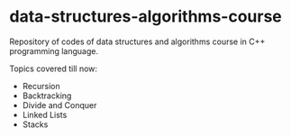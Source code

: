 # data-structures-algorithms-course

Repository of codes of data structures and algorithms course in C++ programming language.

Topics covered till now: 
- Recursion
- Backtracking
- Divide and Conquer
- Linked Lists
- Stacks

